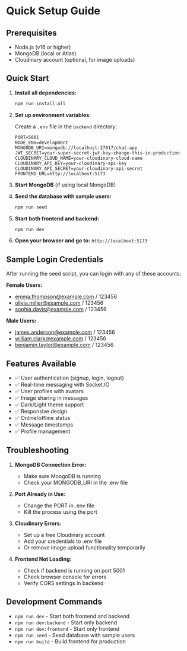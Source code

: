 # Quick Setup Guide

## Prerequisites
- Node.js (v16 or higher)
- MongoDB (local or Atlas)
- Cloudinary account (optional, for image uploads)

## Quick Start

1. **Install all dependencies:**
   ```bash
   npm run install:all
   ```

2. **Set up environment variables:**
   
   Create a `.env` file in the `backend` directory:
   ```env
   PORT=5001
   NODE_ENV=development
   MONGODB_URI=mongodb://localhost:27017/chat-app
   JWT_SECRET=your-super-secret-jwt-key-change-this-in-production
   CLOUDINARY_CLOUD_NAME=your-cloudinary-cloud-name
   CLOUDINARY_API_KEY=your-cloudinary-api-key
   CLOUDINARY_API_SECRET=your-cloudinary-api-secret
   FRONTEND_URL=http://localhost:5173
   ```

3. **Start MongoDB** (if using local MongoDB)

4. **Seed the database with sample users:**
   ```bash
   npm run seed
   ```

5. **Start both frontend and backend:**
   ```bash
   npm run dev
   ```

6. **Open your browser and go to:** `http://localhost:5173`

## Sample Login Credentials

After running the seed script, you can login with any of these accounts:

**Female Users:**
- emma.thompson@example.com / 123456
- olivia.miller@example.com / 123456
- sophia.davis@example.com / 123456

**Male Users:**
- james.anderson@example.com / 123456
- william.clark@example.com / 123456
- benjamin.taylor@example.com / 123456

## Features Available

- ✅ User authentication (signup, login, logout)
- ✅ Real-time messaging with Socket.IO
- ✅ User profiles with avatars
- ✅ Image sharing in messages
- ✅ Dark/Light theme support
- ✅ Responsive design
- ✅ Online/offline status
- ✅ Message timestamps
- ✅ Profile management

## Troubleshooting

1. **MongoDB Connection Error:**
   - Make sure MongoDB is running
   - Check your MONGODB_URI in the .env file

2. **Port Already in Use:**
   - Change the PORT in .env file
   - Kill the process using the port

3. **Cloudinary Errors:**
   - Set up a free Cloudinary account
   - Add your credentials to .env file
   - Or remove image upload functionality temporarily

4. **Frontend Not Loading:**
   - Check if backend is running on port 5001
   - Check browser console for errors
   - Verify CORS settings in backend

## Development Commands

- `npm run dev` - Start both frontend and backend
- `npm run dev:backend` - Start only backend
- `npm run dev:frontend` - Start only frontend
- `npm run seed` - Seed database with sample users
- `npm run build` - Build frontend for production 